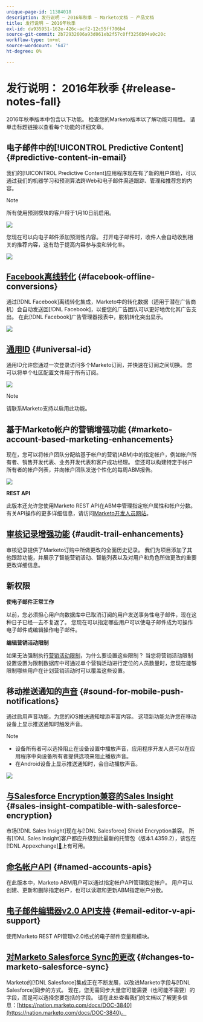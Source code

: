 ```yaml
---
unique-page-id: 11384018
description: 发行说明 — 2016年秋季 — Marketo文档 — 产品文档
title: 发行说明 — 2016年秋季
exl-id: da935951-162e-426c-acf2-12c55ff706b4
source-git-commit: 2b72932606a93d061eb2f57c0ff3256b94a0c20c
workflow-type: tm+mt
source-wordcount: '647'
ht-degree: 0%

---
```


# 发行说明： 2016年秋季 {#release-notes-fall}

2016年秋季版本中包含以下功能。 检查您的Marketo版本以了解功能可用性。 请单击标题链接以查看每个功能的详细文章。

## 电子邮件中的[!UICONTROL Predictive Content] {#predictive-content-in-email}

我们的[!UICONTROL Predictive Content]应用程序现在有了新的用户体验，可以通过我们的机器学习和预测算法跨Web和电子邮件渠道跟踪、管理和推荐您的内容。

>[!NOTE]
>
>所有使用预测模块的客户将于1月10日前启用。

![](assets/shafe.png)

您现在可以向电子邮件添加预测性内容。 打开电子邮件时，收件人会自动收到相关的推荐内容，这有助于提高内容参与度和转化率。

![](assets/predictive.png)

## [Facebook离线转化](/help/marketo/product-docs/demand-generation/facebook/understanding-facebook-offline-conversions.md) {#facebook-offline-conversions}

通过[!DNL Facebook]离线转化集成，Marketo中的转化数据（适用于潜在广告商机）会自动发送回[!DNL Facebook]，以便您的广告团队可以更好地优化其广告支出。 在此[!DNL Facebook]广告管理器报表中，脱机转化突出显示。

![](assets/facebook.png)

## [通用ID](/help/marketo/product-docs/administration/settings/using-a-universal-id-for-subscription-login.md) {#universal-id}

通用ID允许您通过一次登录访问多个Marketo订阅，并快速在订阅之间切换。 您可以将单个社区配置文件用于所有订阅。

![](assets/image2016-11-3-15-3a10-3a16.png)

>[!NOTE]
>
>请联系Marketo支持以启用此功能。

## 基于Marketo帐户的营销增强功能 {#marketo-account-based-marketing-enhancements}

现在，您可以将帐户团队分配给基于帐户的营销(ABM)中的指定帐户，例如帐户所有者、销售开发代表、业务开发代表和客户成功经理。 您还可以构建特定于帐户所有者的帐户列表，并向帐户团队发送个性化的每周ABM报告。

![](assets/account-team-11-15-16.png)

**REST API**

此版本还允许您使用Marketo REST API在ABM中管理指定帐户属性和帐户分数。 有关API操作的更多详细信息，请访问[Marketo开发人员网站](https://developers.marketo.com/rest-api/lead-database/named-accounts)。

## [审核记录增强功能](/help/marketo/product-docs/administration/audit-trail/change-details-in-audit-trail.md) {#audit-trail-enhancements}

审核记录提供了Marketo订购中所做更改的全面历史记录。 我们为项目添加了其他跟踪功能，并展示了智能营销活动、智能列表以及对用户和角色所做更改的重要更改详细信息。

## 新权限

**使电子邮件正常工作**

以前，您必须担心用户向数据库中已取消订阅的用户发送事务性电子邮件，现在这种日子已经一去不复返了。 您现在可以指定哪些用户可以使电子邮件成为可操作电子邮件或编辑操作电子邮件。

**编辑营销活动限制**

如果无法强制执行[营销活动限制](/help/marketo/product-docs/administration/email-setup/enable-person-restrictions-for-smart-campaigns.md)，为什么要设置这些限制？ 当您将营销活动限制设置设置为限制数据库中可通过单个营销活动进行定位的人员数量时，您现在能够限制哪些用户在计划营销活动时可以覆盖这些设置。

## 移动推送通知的[声音](/help/marketo/product-docs/mobile-marketing/push-notifications/configure-mobile-push-notification.md) {#sound-for-mobile-push-notifications}

通过启用声音功能，为您的iOS推送通知增添丰富内容。 这项新功能允许您在移动设备上显示推送通知时触发声音。

>[!NOTE]
>
>* 设备所有者可以选择阻止在设备设置中播放声音，应用程序开发人员可以在应用程序中向设备所有者提供选项来阻止播放声音。
>* 在Android设备上显示推送通知时，会自动播放声音。

![](assets/sound-for-push-notifications.png)

## [与Salesforce Encryption兼容的Sales Insight](/help/marketo/product-docs/marketo-sales-insight/msi-for-salesforce/installation/install-marketo-sales-insight-package-in-salesforce-appexchange.md) {#sales-insight-compatible-with-salesforce-encryption}

市场[!DNL Sales Insight]现在与[!DNL Salesforce] Shield Encryption兼容。 所有[!DNL Sales Insight]客户都应升级到此最新的托管包（版本1.4359.2），该包在 [!DNL Appexchange][&#128279;](https://appexchange.salesforce.com/listingDetail?listingId=a0N30000001SVZmEAO)上有可用。

## [命名帐户API](https://developers.marketo.com/rest-api/lead-database/named-accounts/) {#named-accounts-apis}

在此版本中，Marketo ABM用户可以通过指定帐户API管理指定帐户。 用户可以创建、更新和删除指定帐户，也可以读取和更新ABM指定帐户分数。

## [电子邮件编辑器v2.0 API支持](https://developers.marketo.com/rest-api/assets/emails/) {#email-editor-v-api-support}

使用Marketo REST API管理v2.0格式的电子邮件变量和模块。

## [对Marketo Salesforce Sync的更改](https://nation.marketo.com/docs/DOC-3840) {#changes-to-marketo-salesforce-sync}

Marketo的[!DNL Salesforce]集成正在不断发展，以改进Marketo字段与[!DNL Salesforce]同步的方式。 现在，您无需同步大量您可能需要（也可能不需要）的字段，而是可以选择您要包括的字段。 请在此处查看我们的文档以了解更多信息：[https://nation.marketo.com/docs/DOC-3840](https://nation.marketo.com/docs/DOC-3840)。
